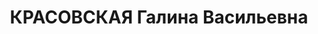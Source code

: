 ---
title: КРАСОВСКАЯ Галина Васильевна
description: "Род. в 1896, левый эсер. \n  Арестована 02.04.1921, содержалась в Бутырской\
  \ тюрьме. Приговор: 15.05.1922 – ссылка в Уфу, с сентября 1928 ссылка в Кзыл-Орду"
---